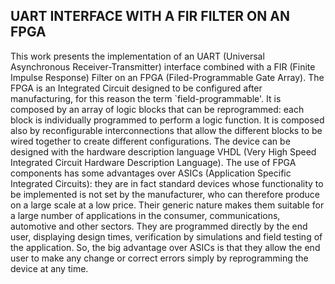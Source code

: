 UART INTERFACE WITH A FIR FILTER ON AN FPGA
-------------------------------------------

This work presents the implementation of an UART (Universal
Asynchronous Receiver-Transmitter) interface combined with a FIR (Finite
Impulse Response) Filter on an FPGA (Filed-Programmable Gate Array). The
FPGA is an Integrated Circuit designed to be configured after
manufacturing, for this reason the term \`field-programmable'. It is
composed by an array of logic blocks that can be reprogrammed: each
block is individually programmed to perform a logic function. It is
composed also by reconfigurable interconnections that allow the
different blocks to be wired together to create different
configurations. The device can be designed with the hardware description
language VHDL (Very High Speed Integrated Circuit Hardware Description
Language). The use of FPGA components has some advantages over ASICs
(Application Specific Integrated Circuits): they are in fact standard
devices whose functionality to be implemented is not set by the
manufacturer, who can therefore produce on a large scale at a low price.
Their generic nature makes them suitable for a large number of
applications in the consumer, communications, automotive and other
sectors. They are programmed directly by the end user, displaying design
times, verification by simulations and field testing of the application.
So, the big advantage over ASICs is that they allow the end user to make
any change or correct errors simply by reprogramming the device at any
time.
